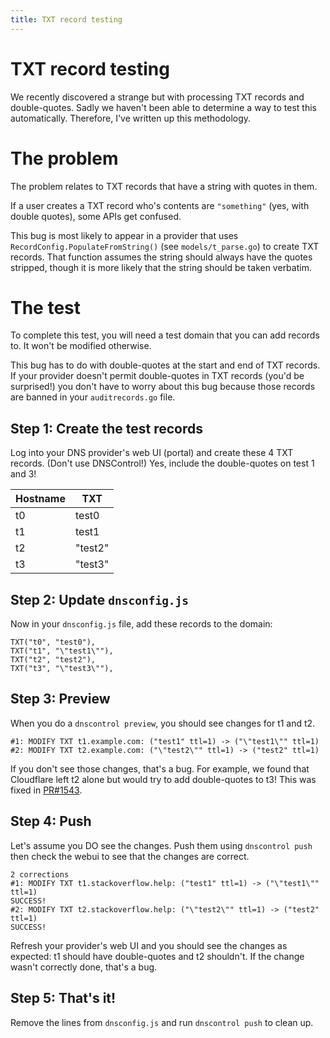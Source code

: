 ```yaml
---
title: TXT record testing
---
```

# TXT record testing

We recently discovered a strange but with processing TXT records and
double-quotes.  Sadly we haven't been able to determine a way to test this
automatically.  Therefore, I've written up this methodology.

# The problem

The problem relates to TXT records that have a string with quotes in them.

If a user creates a TXT record who's contents are `"something"` (yes, with
double quotes), some APIs get confused.

This bug is most likely to appear in a provider that uses
`RecordConfig.PopulateFromString()` (see `models/t_parse.go`) to create TXT
records. That function assumes the string should always have the quotes
stripped, though it is more likely that the string should be taken verbatim.

# The test

To complete this test, you will need a test domain that you can add records to.
It won't be modified otherwise.

This bug has to do with double-quotes at the start and end of TXT records. If
your provider doesn't permit double-quotes in TXT records (you'd be surprised!)
you don't have to worry about this bug because those records are banned
in your `auditrecords.go` file.

## Step 1: Create the test records

Log into your DNS provider's web UI (portal) and create these 4 TXT records.  (Don't use DNSControl!) Yes, include the double-quotes on test 1 and 3!

| Hostname      | TXT       |
|---------------|-----------|
| t0            | test0     |
| t1            | test1     |
| t2            | "test2"   |
| t3            | "test3"   |


## Step 2: Update `dnsconfig.js`

Now in your `dnsconfig.js` file, add these records to the domain:

    TXT("t0", "test0"),
    TXT("t1", "\"test1\""),
    TXT("t2", "test2"),
    TXT("t3", "\"test3\""),

## Step 3: Preview

When you do a `dnscontrol preview`, you should see changes for t1 and t2.

```text
#1: MODIFY TXT t1.example.com: ("test1" ttl=1) -> ("\"test1\"" ttl=1)
#2: MODIFY TXT t2.example.com: ("\"test2\"" ttl=1) -> ("test2" ttl=1)
```

If you don't see those changes, that's a bug.  For example, we found that
Cloudflare left t2 alone but would try to add double-quotes to t3!  This was
fixed in [PR#1543](https://github.com/StackExchange/dnscontrol/pull/1543).

## Step 4: Push

Let's assume you DO see the changes.  Push them using `dnscontrol push`
then check the webui to see that the changes are correct.

```text
2 corrections
#1: MODIFY TXT t1.stackoverflow.help: ("test1" ttl=1) -> ("\"test1\"" ttl=1)
SUCCESS!
#2: MODIFY TXT t2.stackoverflow.help: ("\"test2\"" ttl=1) -> ("test2" ttl=1)
SUCCESS!
```

Refresh your provider's web UI and you should see the changes as expected: t1
should have double-quotes and t2 shouldn't.  If the change wasn't correctly
done, that's a bug.

## Step 5: That's it!

Remove the lines from `dnsconfig.js` and run `dnscontrol push` to clean up.
